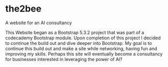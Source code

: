 # the2bee
A website for an AI consultancy

This Website began as a Bootstrap 5.3.2 project that was part of a codecademy Bootstrap module.
Upon completion of this project I decided to continue the build out and dive deeper into Bootstrap.
My goal is to continue this build out and make a site while networking, having fun and improving my skills.
Perhaps this site will eventually become a consultancy for businesses interested in leveraging the power of AI?


